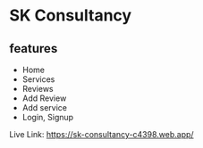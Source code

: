 # SK Consultancy <br>
## features <br>
* Home
* Services
* Reviews
* Add Review
* Add service
* Login, Signup

Live Link: https://sk-consultancy-c4398.web.app/